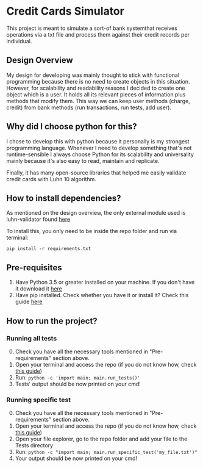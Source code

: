 # Credit Cards Simulator

This project is meant to simulate a sort-of bank systemthat receives operations via a txt file and process them against their credit records per individual.

## Design Overview

My design for developing was mainly thought to stick with functional programming because there is no need to create objects in this situation. However, for scalability and readability reasons I decided to create one object which is a user. It holds all its relevant pieces of information plus methods that modify them. This way we can keep user methods (charge, credit) from bank methods (run transactions, run tests, add user).

## Why did I choose python for this?

I chose to develop this with python because it personally is my strongest programming language. Whenever I need to develop something that's not runtime-sensible I always choose Python for its scalability and universality mainly because it's also easy to read, maintain and replicate. 

Finally, it has many open-source libraries that helped me easily validate credit cards with Luhn 10 algorithm.

## How to install dependencies?

As mentioned on the design overview, the only external module used is luhn-validator found [here](https://pypi.org/project/luhn-validator/)

To install this, you only need to be inside the repo folder and run via terminal:
```
pip install -r requirements.txt
```

## Pre-requisites

1. Have Python 3.5 or greater installed on your machine. If you don't have it download it [here](https://www.python.org/downloads/)
2. Have pip installed. Check whether you have it or install it? Check this guide [here](https://www.geeksforgeeks.org/download-and-install-pip-latest-version/)

## How to run the project?

### Running all tests

0. Check you have all the necessary tools mentioned in "Pre-requirements" section above.
1. Open your terminal and access the repo (if you do not know how, check [this guide](https://www.digitalcitizen.life/command-prompt-how-use-basic-commands/))
2. Run: `python -c 'import main; main.run_tests()'`
3. Tests' output should be now printed on your cmd!

### Running specific test

0. Check you have all the necessary tools mentioned in "Pre-requirements" section above.
1. Open your terminal and access the repo (if you do not know how, check [this guide](https://www.digitalcitizen.life/command-prompt-how-use-basic-commands/))
2. Open your file explorer, go to the repo folder and add your file to the Tests directory
3. Run: `python -c "import main; main.run_specific_test('my_file.txt')"`
4. Your output should be now printed on your cmd!
